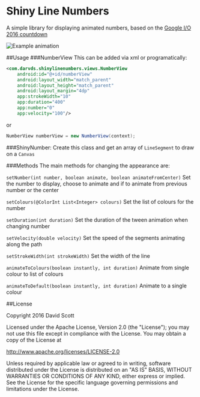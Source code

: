 # Shiny Line Numbers

A simple library for displaying animated numbers, based on the [Google I/O 2016 countdown](https://events.google.com/io2016/)

![Example animation](https://raw.githubusercontent.com/darvds/ShinyLineNumbers/master/example.gif)

##Usage
###NumberView
This can be added via xml or programatically:
```xml
<com.darvds.shinylinenumbers.views.NumberView
    android:id="@+id/numberView"
    android:layout_width="match_parent"
    android:layout_height="match_parent"
    android:layout_margin="4dp"
    app:strokeWidth="10"
    app:duration="400"
    app:number="0"
    app:velocity="100"/>
```
or

```java
NumberView numberView = new NumberView(context);
```

###ShinyNumber:
Create this class and get an array of `LineSegment` to draw on a `Canvas`

###Methods
The main methods for changing the appearance are:

`setNumber(int number, boolean animate, boolean animateFromCenter)`
Set the number to display, choose to animate and if to animate from previous number or the center

`setColours(@ColorInt List<Integer> colours)`
Set the list of colours for the number

`setDuration(int duration)`
Set the duration of the tween animation when changing number

`setVelocity(double velocity)`
Set the speed of the segments animating along the path

`setStrokeWidth(int strokeWidth)`
Set the width of the line

`animateToColours(boolean instantly, int duration)`
Animate from single colour to list of colours

`animateToDefault(boolean instantly, int duration)`
Animate to a single colour

##License

Copyright 2016 David Scott

Licensed under the Apache License, Version 2.0 (the "License");
you may not use this file except in compliance with the License.
You may obtain a copy of the License at

   http://www.apache.org/licenses/LICENSE-2.0

Unless required by applicable law or agreed to in writing, software
distributed under the License is distributed on an "AS IS" BASIS,
WITHOUT WARRANTIES OR CONDITIONS OF ANY KIND, either express or implied.
See the License for the specific language governing permissions and
limitations under the License.
